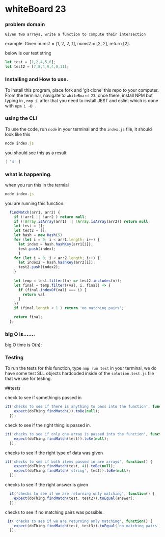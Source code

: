 
# whiteBoard 23

### problem domain

`Given two arrays, write a function to compute their intersection`

example: Given nums1 = [1, 2, 2, 1], nums2 = [2, 2], return [2].

below is our test string
```javascript
let test = [1,2,4,5,6];
let test2 = [7,8,4,9,4,0,11];
```

### Installing and How to use.

To install this program, place fork and 'git clone' this repo to your computer. From the terminal, navigate to  `whiteBoard-23`. once there, install NPM but typing in , `nmp i`. after that you need to install JEST and eslint which is done with `npm i -D `. 


### using the CLI 

To use the code, run `node` in your terminal and the `index.js` file, it should look like this
```javascript
node index.js 
```
you should see this as a result

```javascript
[ '4' ]
```


### what is happening.
when you run this in the termial
```javascript
node index.js 
```

you are running this function 

```javascript
  findMatch(arr1, arr2) {
    if (!arr1 || !arr2 ) return null;
    if (!Array.isArray(arr1) || !Array.isArray(arr2)) return null;
    let test = [];
    let test2 = [];
    let hash = new Hash(5)
    for (let i = 0; i < arr1.length; i++) {
      let index = hash.hashKey(arr1[i]);
      test.push(index);
      }
    for (let i = 0; i < arr2.length; i++) {
      let index2 = hash.hashKey(arr2[i]);
      test2.push(index2);
    }
    
    let temp = test.filter((n) => test2.includes(n));
    let final = temp.filter((val, i, final) => {
      if (final.indexOf(val) === i) {
        return val
      }
    })
    if (final.length < 1 ) return 'no matching pairs';

    return final;
  };
```

### big O is.......
big O time is O(n);

### Testing

To run the tests for this function, type `nmp run test` in your terminal,
we do have some test SLL objects hardcoded inside of the `solution.test.js` file that we use for testing.

##tests

check to see if somethingis passed in

```javascript
it('checks to see if there is anything to pass into the function', function() {
    expect(doThing.findMatch()).toBe(null);
  });
```

check to see if the right thing is passed in.

```javascript
it('checks to see if only one array is passed into the function', function() {
    expect(doThing.findMatch(test)).toBe(null);
  });
```

checks to see if the right type of data was given
```javascript
it('checks to see if both items passed in are arrays', function() {
    expect(doThing.findMatch(test, 4)).toBe(null);
    expect(doThing.findMatch('string', test)).toBe(null);
  });
```

checks to see if the right answer is given

```javascript
  it('checks to see if we are returning only matching', function() {
    expect(doThing.findMatch(test, test2)).toEqual(answer);
  });
```

checks to see if no matching pairs was possible. 

```javascript
 it('checks to see if we are returning only matching', function() {
    expect(doThing.findMatch(test, test3)).toEqual('no matching pairs');
  });
```

